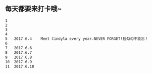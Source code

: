 ## 每天都要来打卡哦~
```html
1
2
3
4
5	2017.6.4	Meet Cindyla every year.NEVER FORGET!拉勾勾不能忘！
6
7	2017.6.6
8	2017.6.7
9	2017.6.8
10	2017.6.9
11	2017.6.10
```
